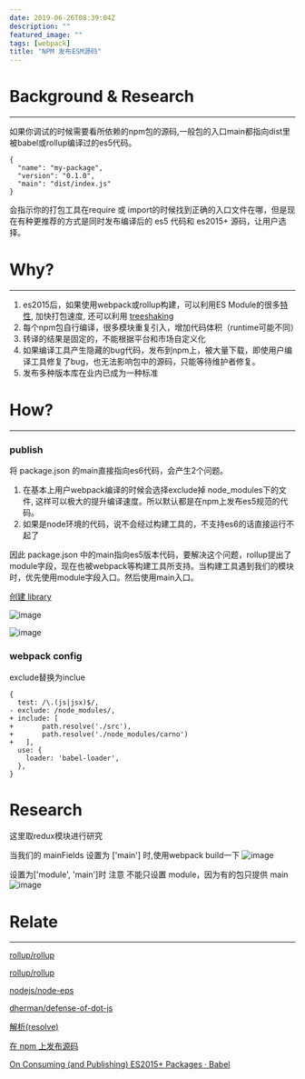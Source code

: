 ```yaml
---
date: 2019-06-26T08:39:04Z
description: ""
featured_image: ""
tags: [webpack]
title: "NPM 发布ESM源码"
---
```

# Background & Research

---

如果你调试的时候需要看所依赖的npm包的源码,一般包的入口main都指向dist里被babel或rollup编译过的es5代码。

    {
      "name": "my-package",
      "version": "0.1.0",
      "main": "dist/index.js"
    }

会指示你的打包工具在require 或 import的时候找到正确的入口文件在哪，但是现在有种更推荐的方式是同时发布编译后的 es5 代码和 es2015+ 源码，让用户选择。

# Why?

---

1. es2015后，如果使用webpack或rollup构建，可以利用ES Module的很多[特性](https://github.com/rollup/rollup/wiki/ES6-modules), 加快打包速度, 还可以利用 [treeshaking](https://webpack.docschina.org/guides/tree-shaking/)
2. 每个npm包自行编译，很多模块重复引入，增加代码体积（runtime可能不同）
3. 转译的结果是固定的，不能根据平台和市场自定义化
4. 如果编译工具产生隐藏的bug代码，发布到npm上，被大量下载，即使用户编译工具修复了bug，也无法影响包中的源码，只能等待维护者修复。
5. 发布多种版本库在业内已成为一种标准

# How?

---

### publish

将 package.json 的main直接指向es6代码，会产生2个问题。

1. 在基本上用户webpack编译的时候会选择exclude掉 node_modules下的文件, 这样可以极大的提升编译速度。所以默认都是在npm上发布es5规范的代码。
2. 如果是node环境的代码，说不会经过构建工具的，不支持es6的话直接运行不起了

因此 package.json 中的main指向es5版本代码，要解决这个问题，rollup提出了module字段，现在也被webpack等构建工具所支持。当构建工具遇到我们的模块时，优先使用module字段入口。然后使用main入口。

[创建 library](https://webpack.docschina.org/guides/author-libraries/)

![image](https://user-images.githubusercontent.com/4202848/60164680-98bebd00-9830-11e9-83c0-01cde1caf624.png)


![image](https://user-images.githubusercontent.com/4202848/60164711-a5431580-9830-11e9-980b-cc884a0806d8.png)


### webpack config

exclude替换为inclue

    {
      test: /\.(js|jsx)$/,
    - exclude: /node_modules/,
    + include: [
    +		path.resolve('./src'),
    +		path.resolve('./node_modules/carno')
    +	], 
      use: {
        loader: 'babel-loader',
      },
    }

# Research

这里取redux模块进行研究

当我们的 mainFields 设置为 ['main'] 时,使用webpack build一下
![image](https://user-images.githubusercontent.com/4202848/60164746-b3913180-9830-11e9-817c-d49fb9b7e3f4.png)

设置为['module', 'main']时 注意 不能只设置 module，因为有的包只提供 main
![image](https://user-images.githubusercontent.com/4202848/60164778-bf7cf380-9830-11e9-85b9-990c56193a79.png)

# Relate

---

[rollup/rollup](https://github.com/rollup/rollup/wiki/pkg.module)

[rollup/rollup](https://github.com/rollup/rollup/wiki/ES6-modules)

[nodejs/node-eps](https://github.com/nodejs/node-eps/blob/4217dca299d89c8c18ac44c878b5fe9581974ef3/002-es6-modules.md#51-determining-if-source-is-an-es-module)

[dherman/defense-of-dot-js](https://github.com/dherman/defense-of-dot-js/blob/master/proposal.md#typical-usage)

[解析(resolve)](https://webpack.docschina.org/configuration/resolve/#resolve-mainfields)

[在 npm 上发布源码](https://zhuanlan.zhihu.com/p/54255260)

[On Consuming (and Publishing) ES2015+ Packages · Babel](https://babeljs.io/blog/2018/06/26/on-consuming-and-publishing-es2015+-packages)